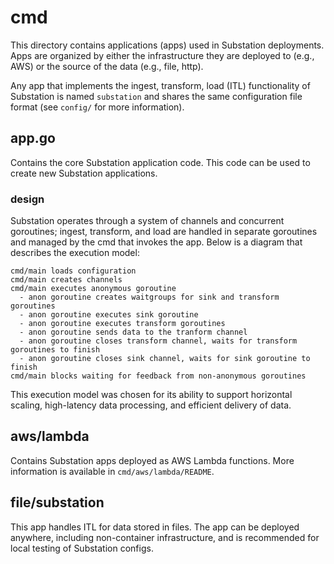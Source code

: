 # cmd
This directory contains applications (apps) used in Substation deployments. Apps are organized by either the infrastructure they are deployed to (e.g., AWS) or the source of the data (e.g., file, http).

Any app that implements the ingest, transform, load (ITL) functionality of Substation is named `substation` and shares the same configuration file format (see `config/` for more information).

## app.go
Contains the core Substation application code. This code can be used to create new Substation applications.

### design
Substation operates through a system of channels and concurrent goroutines; ingest, transform, and load are handled in separate goroutines and managed by the cmd that invokes the app. Below is a diagram that describes the execution model:

```
cmd/main loads configuration
cmd/main creates channels
cmd/main executes anonymous goroutine
  - anon goroutine creates waitgroups for sink and transform goroutines
  - anon goroutine executes sink goroutine
  - anon goroutine executes transform goroutines
  - anon goroutine sends data to the tranform channel
  - anon goroutine closes transform channel, waits for transform goroutines to finish
  - anon goroutine closes sink channel, waits for sink goroutine to finish
cmd/main blocks waiting for feedback from non-anonymous goroutines
```

This execution model was chosen for its ability to support horizontal scaling, high-latency data processing, and efficient delivery of data.

## aws/lambda
Contains Substation apps deployed as AWS Lambda functions. More information is available in `cmd/aws/lambda/README`.

## file/substation
This app handles ITL for data stored in files. The app can be deployed anywhere, including non-container infrastructure, and is recommended for local testing of Substation configs.
